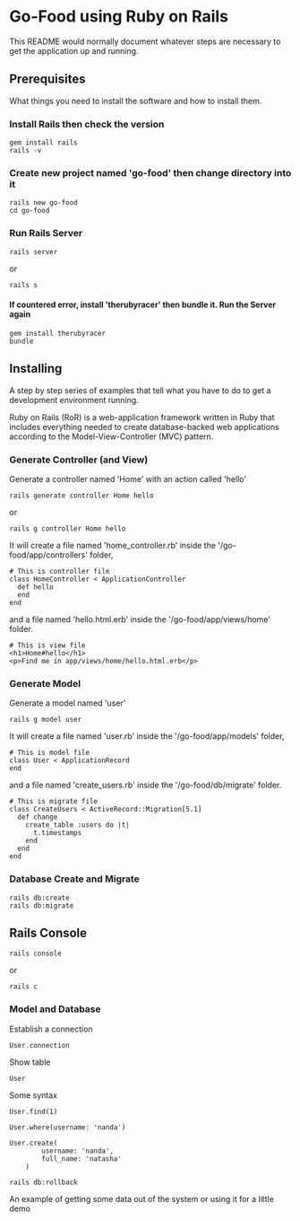 # Go-Food using Ruby on Rails

This README would normally document whatever steps are necessary to get the application up and running.

## Prerequisites

What things you need to install the software and how to install them.

### Install Rails then check the version

```
gem install rails
rails -v
```

### Create new project named 'go-food' then change directory into it

```
rails new go-food
cd go-food
```

### Run Rails Server

```
rails server
```

or

```
rails s
```

#### If countered error, install 'therubyracer' then bundle it. Run the Server again

```
gem install therubyracer
bundle
```

## Installing

A step by step series of examples that tell what you have to do to get a development environment running.

Ruby on Rails (RoR) is a web-application framework written in Ruby that includes everything needed to create database-backed web applications according to the Model-View-Controller (MVC) pattern.

### Generate Controller (and View)

Generate a controller named 'Home' with an action called 'hello'

```
rails generate controller Home hello
```

or

```
rails g controller Home hello
```

It will create a file named 'home_controller.rb' inside the '/go-food/app/controllers' folder,

```
# This is controller file
class HomeController < ApplicationController
  def hello
  end
end
```

and a file named 'hello.html.erb' inside the '/go-food/app/views/home' folder.

```
# This is view file
<h1>Home#hello</h1>
<p>Find me in app/views/home/hello.html.erb</p>
```

### Generate Model

Generate a model named 'user'

```
rails g model user
```

It will create a file named 'user.rb' inside the '/go-food/app/models' folder,

```
# This is model file
class User < ApplicationRecord
end
```

and a file named 'create_users.rb' inside the '/go-food/db/migrate' folder.

```
# This is migrate file
class CreateUsers < ActiveRecord::Migration[5.1]
  def change
    create_table :users do |t|
      t.timestamps
    end
  end
end
```

### Database Create and Migrate

```
rails db:create
rails db:migrate
```

## Rails Console

```
rails console
```

or

```
rails c
```

### Model and Database

Establish a connection

```
User.connection
```

Show table

```
User
```

Some syntax

```
User.find(1)
```

```
User.where(username: 'nanda')
```

```
User.create(
		username: 'nanda',
		full_name: 'natasha'
	)
```

```
rails db:rollback
```

An example of getting some data out of the system or using it for a little demo